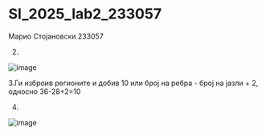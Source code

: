 # SI_2025_lab2_233057
Марио Стојановски 233057

2.
![image](https://github.com/user-attachments/assets/d4ef3c11-4976-43da-af33-0fd0988637a3)

3.Ги изброив регионите и добив 10 или број на ребра - број на јазли + 2, односно 36-28+2=10

4.
![image](https://github.com/user-attachments/assets/c3cdd549-c043-4cb1-b826-0e5761e6d665)
